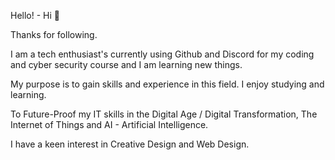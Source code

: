 Hello! - Hi 👋

Thanks for following.

I am a tech enthusiast's currently using Github and Discord for my coding and cyber security course and I am learning new things.

My purpose is to gain skills and experience in this field. I enjoy studying and learning.

To Future-Proof my IT skills in the Digital Age / Digital Transformation, The Internet of Things and AI - Artificial Intelligence.

I have a keen interest in Creative Design and Web Design.



